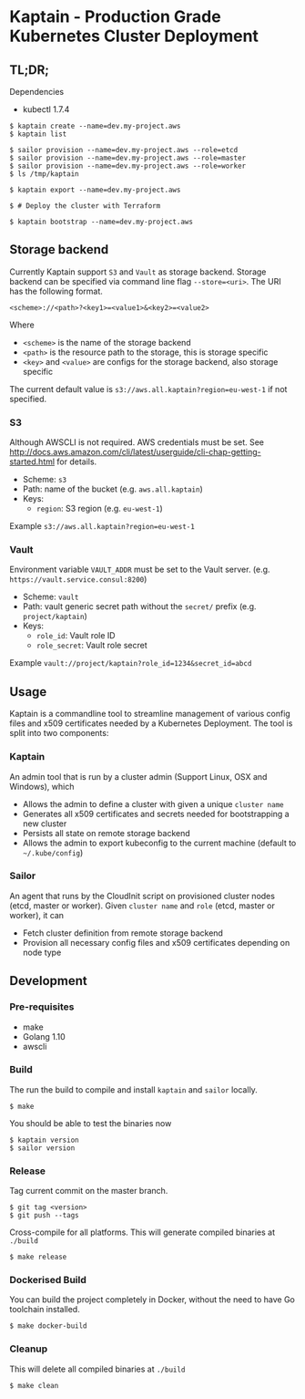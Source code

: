 # Kaptain - Production Grade Kubernetes Cluster Deployment
 
## TL;DR;

Dependencies
- kubectl 1.7.4

```
$ kaptain create --name=dev.my-project.aws
$ kaptain list

$ sailor provision --name=dev.my-project.aws --role=etcd
$ sailor provision --name=dev.my-project.aws --role=master
$ sailor provision --name=dev.my-project.aws --role=worker
$ ls /tmp/kaptain

$ kaptain export --name=dev.my-project.aws

$ # Deploy the cluster with Terraform

$ kaptain bootstrap --name=dev.my-project.aws 
```

## Storage backend

Currently Kaptain support `S3` and `Vault` as storage backend. Storage backend
can be specified via command line flag `--store=<uri>`. The URI has the following
format.

`<scheme>://<path>?<key1>=<value1>&<key2>=<value2>`

Where

- `<scheme>` is the name of the storage backend
- `<path>` is the resource path to the storage, this is storage specific
- `<key>` and `<value>` are configs for the storage backend, also storage specific

The current default value is `s3://aws.all.kaptain?region=eu-west-1` if not specified.


### S3

Although AWSCLI is not required. AWS credentials must be set. See http://docs.aws.amazon.com/cli/latest/userguide/cli-chap-getting-started.html for details.

- Scheme: `s3`
- Path: name of the bucket (e.g. `aws.all.kaptain`)
- Keys:
  - `region`: S3 region (e.g. `eu-west-1`)

Example `s3://aws.all.kaptain?region=eu-west-1`

### Vault

Environment variable `VAULT_ADDR` must be set to the Vault server.
(e.g. `https://vault.service.consul:8200`)

- Scheme: `vault`
- Path: vault generic secret path without the `secret/` prefix (e.g. `project/kaptain`)
- Keys:
  - `role_id`: Vault role ID
  - `role_secret`: Vault role secret

Example `vault://project/kaptain?role_id=1234&secret_id=abcd`

## Usage

Kaptain is a commandline tool to streamline management of various config files and
x509 certificates needed by a Kubernetes Deployment. The tool is split into two components:

### Kaptain

An admin tool that is run by a cluster admin (Support Linux, OSX and Windows), which

- Allows the admin to define a cluster with given a unique `cluster name`
- Generates all x509 certificates and secrets needed for bootstrapping a new cluster
- Persists all state on remote storage backend
- Allows the admin to export kubeconfig to the current machine (default to `~/.kube/config`)

### Sailor

An agent that runs by the CloudInit script on provisioned cluster nodes 
(etcd, master or worker). Given `cluster name` and `role` (etcd, master or worker), it can

- Fetch cluster definition from remote storage backend
- Provision all necessary config files and x509 certificates depending on node type

## Development

### Pre-requisites

- make
- Golang 1.10
- awscli

### Build

The run the build to compile and install `kaptain` and `sailor` locally.

```
$ make
```

You should be able to test the binaries now

```
$ kaptain version
$ sailor version
```

### Release

Tag current commit on the master branch.

```
$ git tag <version>
$ git push --tags
```

Cross-compile for all platforms. This will generate compiled binaries at `./build`

```
$ make release
```

### Dockerised Build

You can build the project completely in Docker, without the need to have Go toolchain installed.

```
$ make docker-build
```

### Cleanup

This will delete all compiled binaries at `./build`

```
$ make clean
```
